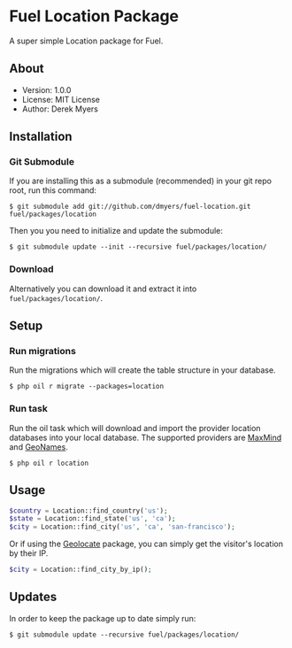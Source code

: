 # Fuel Location Package

A super simple Location package for Fuel.

## About
* Version: 1.0.0
* License: MIT License
* Author: Derek Myers

## Installation

### Git Submodule

If you are installing this as a submodule (recommended) in your git repo root, run this command:

	$ git submodule add git://github.com/dmyers/fuel-location.git fuel/packages/location

Then you you need to initialize and update the submodule:

	$ git submodule update --init --recursive fuel/packages/location/

### Download

Alternatively you can download it and extract it into `fuel/packages/location/`.

## Setup

### Run migrations

Run the migrations which will create the table structure in your database.

	$ php oil r migrate --packages=location

### Run task

Run the oil task which will download and import the provider location databases into your local database. The supported providers are [MaxMind](http://maxmind.com) and [GeoNames](http://geonames.org).

	$ php oil r location

## Usage

```php
$country = Location::find_country('us');
$state = Location::find_state('us', 'ca');
$city = Location::find_city('us', 'ca', 'san-francisco');
```

Or if using the [Geolocate](https://github.com/wingdspur/fuel-geolocate) package, you can simply get the visitor's location by their IP.
```php
$city = Location::find_city_by_ip();
```

## Updates

In order to keep the package up to date simply run:

	$ git submodule update --recursive fuel/packages/location/
